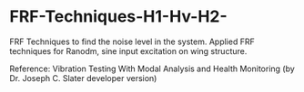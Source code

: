# FRF-Techniques-H1-Hv-H2-
FRF Techniques to find the noise level in the system.
Applied FRF techniques for Ranodm, sine input excitation on wing structure.


Reference: Vibration Testing With Modal Analysis and Health Monitoring (by Dr. Joseph C. Slater developer version)

